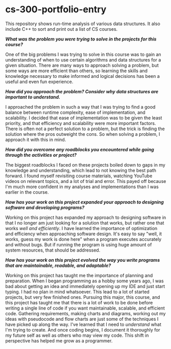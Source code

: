 # cs-300-portfolio-entry
This repository shows run-time analysis of various data structures. It also include C++ to sort and print out a list of CS courses.

<b><i>What was the problem you were trying to solve in the projects for this course?</i></b>

One of the big problems I was trying to solve in this course was to gain an understanding of when to use certain algorithms and data structures for a given situation. There are many ways to approach solving a problem, but some ways are more efficient than others, so learning the skills and knowledge necessary to make informed and logical decisions has been a useful and even fun experience.

<b><i>How did you approach the problem? Consider why data structures are important to understand.</i></b>

I approached the problem in such a way that I was trying to find a good balance between runtime complexity, ease of implementation, and scalability. I decided that ease of implementation was to be given the least priority, and that efficiency and scalability were more important factors. There is often not a perfect solution to a problem, but the trick is finding the solution where the pros outweight the cons. So when solving a problem, I approach it with this in mind.

<b><i>How did you overcome any roadblocks you encountered while going through the activities or project?</i></b>

The biggest roadblocks I faced on these projects boiled down to gaps in my knowledge and understanding, which lead to not knowing the best path forward. I found myself revisiting course materials, watching YouTube videos on relevant topics, and a lot of trial and error. This payed off because I'm much more confident in my analyses and implementations than I was earlier in the course.

<b><i>How has your work on this project expanded your approach to designing software and developing programs?</i></b>

Working on this project has expanded my approach to designing software in that I no longer am just looking for a solution that works, but rather one that works <i>well and efficiently</i>. I have learned the importance of optimization and efficiency when approaching software design. It's easy to say "well, it works, guess my work is done here" when a program executes accurately and without bugs. But if running the program is using huge amount of system resources, that should be addressed.

<b><i>How has your work on this project evolved the way you write programs that are maintainable, readable, and adaptable?</i></b>

Working on this project has taught me the importance of planning and preparation. When I began programming as a hobby some years ago, I was bad about getting an idea and immediately opening up my IDE and just start typing. I had no plan in mind whatsoever. This lead to a lot of started projects, but very few finished ones. Pursuing this major, this course, and this project has taught me that there is a lot of work to be done before writing a single line of code if you want maintainable, scalable, and efficient code. Gathering requirements, making charts and diagrams, working out my ideas with pseudocode and flow charts are just some of the techniques I have picked up along the way. I've learned that I need to <i>understand</i> what I'm trying to create. And once coding begins, I document it thoroughly for my future self as well as others who may view my code. This shift in perspective has helped me grow as a programmer.
